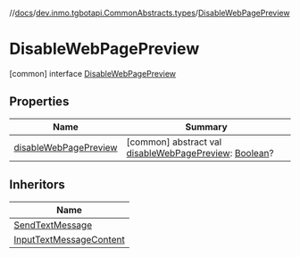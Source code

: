 //[docs](../../../index.md)/[dev.inmo.tgbotapi.CommonAbstracts.types](../index.md)/[DisableWebPagePreview](index.md)



# DisableWebPagePreview  
 [common] interface [DisableWebPagePreview](index.md)   


## Properties  
  
|  Name |  Summary | 
|---|---|
| <a name="dev.inmo.tgbotapi.CommonAbstracts.types/DisableWebPagePreview/disableWebPagePreview/#/PointingToDeclaration/"></a>[disableWebPagePreview](disable-web-page-preview.md)| <a name="dev.inmo.tgbotapi.CommonAbstracts.types/DisableWebPagePreview/disableWebPagePreview/#/PointingToDeclaration/"></a> [common] abstract val [disableWebPagePreview](disable-web-page-preview.md): [Boolean](https://kotlinlang.org/api/latest/jvm/stdlib/kotlin/-boolean/index.html)?   <br>|


## Inheritors  
  
|  Name | 
|---|
| <a name="dev.inmo.tgbotapi.requests.send/SendTextMessage///PointingToDeclaration/"></a>[SendTextMessage](../../dev.inmo.tgbotapi.requests.send/-send-text-message/index.md)|
| <a name="dev.inmo.tgbotapi.types.InlineQueries.InputMessageContent/InputTextMessageContent///PointingToDeclaration/"></a>[InputTextMessageContent](../../dev.inmo.tgbotapi.types.InlineQueries.InputMessageContent/-input-text-message-content/index.md)|


